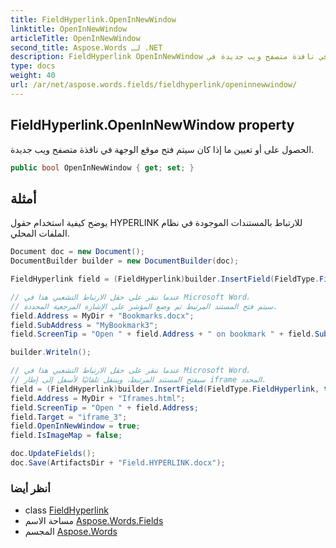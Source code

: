 ```yaml
---
title: FieldHyperlink.OpenInNewWindow
linktitle: OpenInNewWindow
articleTitle: OpenInNewWindow
second_title: Aspose.Words لـ .NET
description: FieldHyperlink OpenInNewWindow ملكية. الحصول على أو تعيين ما إذا كان سيتم فتح موقع الوجهة في نافذة متصفح ويب جديدة في C#.
type: docs
weight: 40
url: /ar/net/aspose.words.fields/fieldhyperlink/openinnewwindow/
---
```

## FieldHyperlink.OpenInNewWindow property

الحصول على أو تعيين ما إذا كان سيتم فتح موقع الوجهة في نافذة متصفح ويب جديدة.

```csharp
public bool OpenInNewWindow { get; set; }
```

## أمثلة

يوضح كيفية استخدام حقول HYPERLINK للارتباط بالمستندات الموجودة في نظام الملفات المحلي.

```csharp
Document doc = new Document();
DocumentBuilder builder = new DocumentBuilder(doc);

FieldHyperlink field = (FieldHyperlink)builder.InsertField(FieldType.FieldHyperlink, true);

// عندما ننقر على حقل الارتباط التشعبي هذا في Microsoft Word،
// سيتم فتح المستند المرتبط ثم وضع المؤشر على الإشارة المرجعية المحددة.
field.Address = MyDir + "Bookmarks.docx";
field.SubAddress = "MyBookmark3";
field.ScreenTip = "Open " + field.Address + " on bookmark " + field.SubAddress + " in a new window";

builder.Writeln();

// عندما ننقر على حقل الارتباط التشعبي هذا في Microsoft Word،
// سيفتح المستند المرتبط، وينتقل تلقائيًا لأسفل إلى إطار iframe المحدد.
field = (FieldHyperlink)builder.InsertField(FieldType.FieldHyperlink, true);
field.Address = MyDir + "Iframes.html";
field.ScreenTip = "Open " + field.Address;
field.Target = "iframe_3";
field.OpenInNewWindow = true;
field.IsImageMap = false;

doc.UpdateFields();
doc.Save(ArtifactsDir + "Field.HYPERLINK.docx");
```

### أنظر أيضا

* class [FieldHyperlink](../)
* مساحة الاسم [Aspose.Words.Fields](../../../aspose.words.fields/)
* المجسم [Aspose.Words](../../../)
